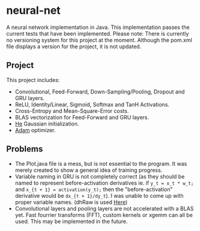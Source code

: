 # neural-net
A neural network implementation in Java. This implementation passes the current tests that have been implemented.
Please note: There is currently no versioning system for this project at the moment. Although the pom.xml file displays a version for the project, it is not updated.
## Project
This project includes:
* Convolutional, Feed-Forward, Down-Sampling/Pooling, Dropout and GRU layers.
* ReLU, Identity/Linear, Sigmoid, Softmax and TanH Activations.
* Cross-Entropy and Mean-Square-Error costs.
* BLAS vectorization for Feed-Forward and GRU layers.
* [He](https://arxiv.org/abs/1502.01852) Gaussian initialization.
* [Adam](https://arxiv.org/abs/1412.6980) optimizer.

## Problems
* The Plot.java file is a mess, but is not essential to the program. It was merely created to show a general idea of training progress.
* Variable naming in GRU is not completely correct (as they should be named to represent before-activation derivatives ie. if `y_t = x_t * w_t;` and `x_{t + 1} = activation(y_t);` then the "before-activation" derivative would be `dx_{t + 1}/dy_t`). I was unable to come up with proper variable names. (dhRaw is used [Here](https://gist.github.com/karpathy/d4dee566867f8291f086))
* Convolutional layers and pooling layers are not accelerated with a BLAS yet. Fast fourrier transforms (FFT), custom kernels or xgemm can all be used. This may be implemented in the future.